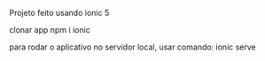 Projeto feito usando ionic 5

clonar app
npm i ionic


para rodar o aplicativo no servidor local, usar comando:
ionic serve
